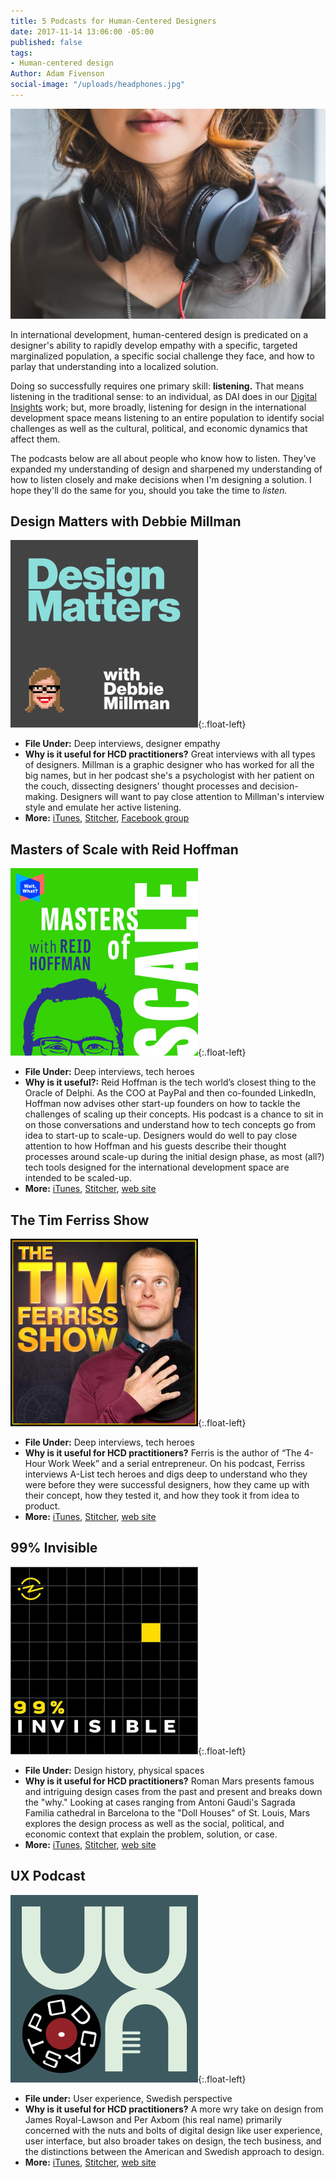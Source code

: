 ```yaml
---
title: 5 Podcasts for Human-Centered Designers
date: 2017-11-14 13:06:00 -05:00
published: false
tags:
- Human-centered design
Author: Adam Fivenson
social-image: "/uploads/headphones.jpg"
---
```


![headphones.jpg](/uploads/headphones.jpg)

In international development, human-centered design is predicated on a designer's ability to rapidly develop empathy with a specific, targeted marginalized population, a specific social challenge they face, and how to parlay that understanding into a localized solution. 

Doing so successfully requires one primary skill: **listening.** That means listening in the traditional sense: to an individual, as DAI does in our [Digital Insights](https://dai-global-digital.com/rwanda-digital-insights.html) work; but, more broadly, listening for design in the international development space means listening to an entire population to identify social challenges as well as the cultural, political, and economic dynamics that affect them. 

The podcasts below are all about people who know how to listen. They've expanded my understanding of design and sharpened my understanding of how to listen closely and make decisions when I'm designing a solution. I hope they'll do the same for you, should you take the time to *listen.*

<!--more-->

## Design Matters with Debbie Millman
![DesignMatters.jpg](/uploads/DesignMatters.jpg){:.float-left}
* **File Under:** Deep interviews, designer empathy
* **Why is it useful for HCD practitioners?** Great interviews with all types of designers. Millman is a graphic designer who has worked for all the big names, but in her podcast she's a psychologist with her patient on the couch, dissecting designers' thought processes and decision-making. Designers will want to pay close attention to Millman's interview style and emulate her active listening. 
* **More:** [iTunes](https://itunes.apple.com/us/podcast/design-matters-with-debbie-millman/id328074695?mt=2), [Stitcher](https://www.stitcher.com/podcast/design-matters-with-debbie-millman-20092011/design-matters-with-debbie-millman-20092013), [Facebook group](https://www.facebook.com/DesignMattersPodcast/)

## Masters of Scale with Reid Hoffman
![Masters.jpeg](/uploads/Masters.jpeg){:.float-left}
* **File Under:** Deep interviews, tech heroes
* **Why is it useful?:** Reid Hoffman is the tech world’s closest thing to the Oracle of Delphi. As the COO at PayPal and then co-founded LinkedIn, Hoffman now advises other start-up founders on how to tackle the challenges of scaling up their concepts. His podcast is a chance to sit in on those conversations and understand how to tech concepts go from idea to start-up to scale-up. Designers would do well to pay close attention to how Hoffman and his guests describe their thought processes around scale-up during the initial design phase, as most (all?) tech tools designed for the international development space are intended to be scaled-up. 
* **More:** [iTunes](https://itunes.apple.com/us/podcast/masters-of-scale-with-reid-hoffman/id1227971746?mt=2), [Stitcher](https://www.stitcher.com/podcast/stitcher/masters-of-scale), [web site](https://mastersofscale.com/)

## The Tim Ferriss Show
![Ferriss.jpeg](/uploads/Ferriss.jpeg){:.float-left}
* **File Under:** Deep interviews, tech heroes
* **Why is it useful for HCD practitioners?** Ferris is the author of “The 4-Hour Work Week” and a serial entrepreneur. On his podcast, Ferriss interviews A-List tech heroes and digs deep to understand who they were before they were successful designers, how they came up with their concept, how they tested it, and how they took it from idea to product. 
* **More:** [iTunes](https://tim.blog/podcast/), [Stitcher](https://www.stitcher.com/podcast/tim-ferriss-show/the-tim-ferriss-show), [web site](https://tim.blog/podcast/)
 
## 99% Invisible
![99invis.jpg](/uploads/99invis.jpg){:.float-left}
* **File Under:** Design history, physical spaces
* **Why is it useful for HCD practitioners?** Roman Mars presents famous 
and intriguing design cases from the past and present and breaks down the "why." Looking at cases ranging from Antoni Gaudi's Sagrada Familia cathedral in Barcelona to the "Doll Houses" of St. Louis, Mars explores the design process as well as the social, political, and economic context that explain the problem, solution, or case. 
* **More:** [iTunes](https://itunes.apple.com/us/podcast/99-invisible/id394775318?mt=2), [Stitcher](https://www.stitcher.com/podcast/prx/99-invisible), [web site](https://99percentinvisible.org/)

## UX Podcast
![UX.jpg](/uploads/UX.jpg){:.float-left}
* **File under:** User experience, Swedish perspective
* **Why is it useful for HCD practitioners?** A more wry take on design from James Royal-Lawson and Per Axbom (his real name) primarily concerned with the nuts and bolts of digital design like user experience, user interface, but also broader takes on design, the tech business, and the distinctions between the American and Swedish approach to design. 
* **More:** [iTunes](https://itunes.apple.com/us/podcast/ux-podcast/id438896324?mt=2), [Stitcher](https://www.stitcher.com/podcast/ux-podcast), [web site](https://uxpodcast.com/)